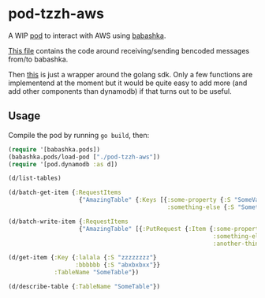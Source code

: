 # pod-tzzh-aws

A WIP [pod](https://github.com/babashka/babashka.pods) to interact with AWS using [babashka](https://github.com/borkdude/babashka/).

[This file](./babashka.go) contains the code around receiving/sending bencoded messages from/to babashka.

Then [this](./dynamo.go) is just a wrapper around the golang sdk. Only a few functions are implementend at the moment but it would be quite easy to add more (and add other components than dynamodb) if that turns out to be useful.

## Usage
Compile the pod by running `go build`, then:
``` clojure
(require '[babashka.pods])
(babashka.pods/load-pod ["./pod-tzzh-aws"])
(require '[pod.dynamodb :as d])

(d/list-tables)

(d/batch-get-item {:RequestItems
                    {"AmazingTable" {:Keys [{:some-property {:S "SomeValue"} 
                                             :something-else {:S "SomethingSomething"}}]}}})

(d/batch-write-item {:RequestItems
                    {"AmazingTable" [{:PutRequest {:Item {:some-property {:S "abxdggje"}
                                                          :something-else {:S "zxcmbnj"}
                                                          :another-thing {:S "asdasdsa"}}}}]}})

(d/get-item {:Key {:lalala {:S "zzzzzzzz"}
                   :bbbbbb {:S "abxbxbxx"}}
             :TableName "SomeTable"})

(d/describe-table {:TableName "SomeTable"})
```
